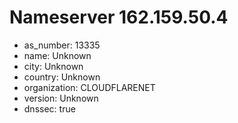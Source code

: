 # Nameserver 162.159.50.4

* as_number: 13335
* name: Unknown
* city: Unknown
* country: Unknown
* organization: CLOUDFLARENET
* version: Unknown
* dnssec: true
